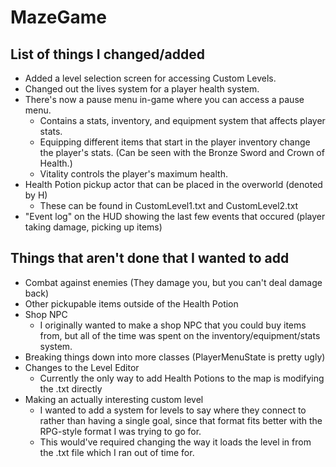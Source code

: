 # MazeGame

## List of things I changed/added

* Added a level selection screen for accessing Custom Levels.
* Changed out the lives system for a player health system.
* There's now a pause menu in-game where you can access a pause menu.
  * Contains a stats, inventory, and equipment system that affects player stats.
  * Equipping different items that start in the player inventory change the player's stats.
  (Can be seen with the Bronze Sword and Crown of Health.)
  * Vitality controls the player's maximum health.
* Health Potion pickup actor that can be placed in the overworld (denoted by H)
  * These can be found in CustomLevel1.txt and CustomLevel2.txt
* "Event log" on the HUD showing the last few events that occured
(player taking damage, picking up items)

## Things that aren't done that I wanted to add
* Combat against enemies (They damage you, but you can't deal damage back)
* Other pickupable items outside of the Health Potion
* Shop NPC
  * I originally wanted to make a shop NPC that you could buy items from,
but all of the time was spent on the inventory/equipment/stats system.
* Breaking things down into more classes (PlayerMenuState is pretty ugly)
* Changes to the Level Editor
  * Currently the only way to add Health Potions to the map is modifying the .txt directly
* Making an actually interesting custom level
  * I wanted to add a system for levels to say where they connect to rather than having
a single goal, since that format fits better with the RPG-style format I was trying to go for.
   * This would've required changing the way it loads the level in from the .txt file which I
ran out of time for.
